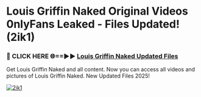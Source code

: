 # Louis Griffin Naked Original Videos 0nlyFans Leaked - Files Updated! (2ik1)

<h3>🔴 CLICK HERE 🌐==►► <a href="https://tinyurl.com/yckcrads" rel="nofollow">Louis Griffin Naked Updated Files</a></h3>

Get Louis Griffin Naked and all content. Now you can access all videos and pictures of Louis Griffin Naked. New Updated Files 2025!

[![2ik1](https://i.imgur.com/hpKpOFt.gif)](https://tinyurl.com/yckcrads)
